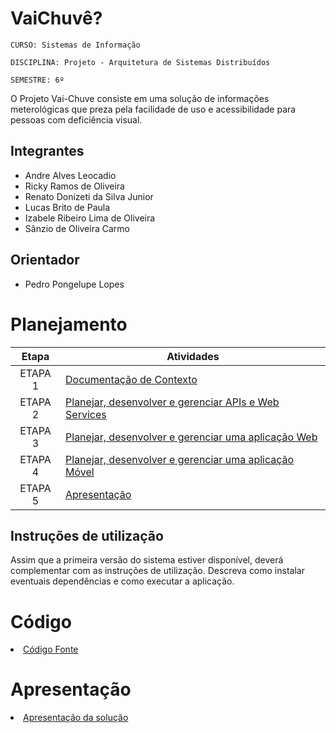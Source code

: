 # VaiChuvê?

`CURSO: Sistemas de Informação`

`DISCIPLINA: Projeto - Arquitetura de Sistemas Distribuídos`

`SEMESTRE: 6º`

O Projeto Vai-Chuve consiste em uma solução de informações meterológicas que preza pela facilidade de uso e acessibilidade para pessoas com deficiência visual.

## Integrantes

* Andre Alves Leocadio
* Ricky Ramos de Oliveira
* Renato Donizeti da Silva Junior
* Lucas Brito de Paula
* Izabele Ribeiro Lima de Oliveira
* Sânzio de Oliveira Carmo

## Orientador

* Pedro Pongelupe Lopes

# Planejamento

| Etapa         | Atividades |
|  :----:   | ----------- |
| ETAPA 1         |[Documentação de Contexto](docs/contexto.md) <br> |
| ETAPA 2         |[Planejar, desenvolver e gerenciar APIs e Web Services](docs/backend-apis.md) <br> |
| ETAPA 3         |[Planejar, desenvolver e gerenciar uma aplicação Web](docs/frontend-web.md) |
| ETAPA 4         |[Planejar, desenvolver e gerenciar uma aplicação Móvel](docs/frontend-mobile.md) <br>  |
| ETAPA 5         | [Apresentação](presentation/README.md) |
## Instruções de utilização

Assim que a primeira versão do sistema estiver disponível, deverá complementar com as instruções de utilização. Descreva como instalar eventuais dependências e como executar a aplicação.

# Código

<li><a href="src/README.md"> Código Fonte</a></li>

# Apresentação

<li><a href="presentation/README.md"> Apresentação da solução</a></li>
